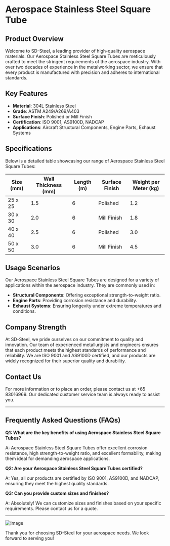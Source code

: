 # Aerospace Stainless Steel Square Tube

## Product Overview

Welcome to SD-Steel, a leading provider of high-quality aerospace materials. Our Aerospace Stainless Steel Square Tubes are meticulously crafted to meet the stringent requirements of the aerospace industry. With over two decades of experience in the metalworking sector, we ensure that every product is manufactured with precision and adheres to international standards.

## Key Features

- **Material**: 304L Stainless Steel
- **Grade**: ASTM A249/A269/A403
- **Surface Finish**: Polished or Mill Finish
- **Certification**: ISO 9001, AS9100D, NADCAP
- **Applications**: Aircraft Structural Components, Engine Parts, Exhaust Systems

## Specifications

Below is a detailed table showcasing our range of Aerospace Stainless Steel Square Tubes:

| Size (mm) | Wall Thickness (mm) | Length (m) | Surface Finish | Weight per Meter (kg) |
|-----------|---------------------|------------|----------------|-----------------------|
| 25 x 25   | 1.5                 | 6          | Polished        | 1.2                   |
| 30 x 30   | 2.0                 | 6          | Mill Finish     | 1.8                   |
| 40 x 40   | 2.5                 | 6          | Polished        | 3.0                   |
| 50 x 50   | 3.0                 | 6          | Mill Finish     | 4.5                   |

## Usage Scenarios

Our Aerospace Stainless Steel Square Tubes are designed for a variety of applications within the aerospace industry. They are commonly used in:

- **Structural Components**: Offering exceptional strength-to-weight ratio.
- **Engine Parts**: Providing corrosion resistance and durability.
- **Exhaust Systems**: Ensuring longevity under extreme temperatures and conditions.

## Company Strength

At SD-Steel, we pride ourselves on our commitment to quality and innovation. Our team of experienced metallurgists and engineers ensures that each product meets the highest standards of performance and reliability. We are ISO 9001 and AS9100D certified, and our products are widely recognized for their superior quality and durability.

## Contact Us

For more information or to place an order, please contact us at +65 83016969. Our dedicated customer service team is always ready to assist you.

---

## Frequently Asked Questions (FAQs)

**Q1: What are the key benefits of using Aerospace Stainless Steel Square Tubes?**

A: Aerospace Stainless Steel Square Tubes offer excellent corrosion resistance, high strength-to-weight ratio, and excellent formability, making them ideal for demanding aerospace applications.

**Q2: Are your Aerospace Stainless Steel Square Tubes certified?**

A: Yes, all our products are certified by ISO 9001, AS9100D, and NADCAP, ensuring they meet the highest quality standards.

**Q3: Can you provide custom sizes and finishes?**

A: Absolutely! We can customize sizes and finishes based on your specific requirements. Please contact us for a quote.

---

![Image](https://github.com/user-attachments/assets/2567258e-e124-4816-932d-1809bd27ef0b)

Thank you for choosing SD-Steel for your aerospace needs. We look forward to serving you!